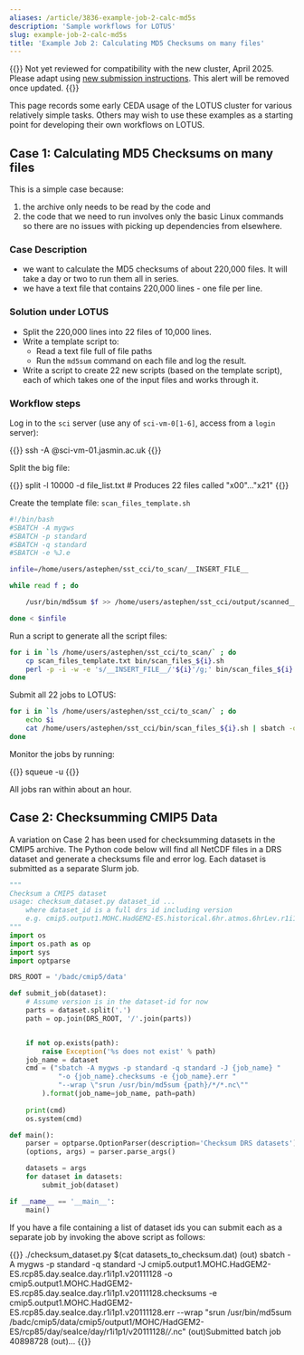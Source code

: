 ```yaml
---
aliases: /article/3836-example-job-2-calc-md5s
description: 'Sample workflows for LOTUS'
slug: example-job-2-calc-md5s
title: 'Example Job 2: Calculating MD5 Checksums on many files'
---
```


{{<alert type="danger">}}
Not yet reviewed for compatibility with the new cluster, April 2025.
Please adapt using [new submission instructions](how-to-submit-a-job-to-slurm). This alert will be removed once updated.
{{</alert>}}

This page records some early CEDA usage of the LOTUS cluster for various
relatively simple tasks. Others may wish to use these examples as a starting
point for developing their own workflows on LOTUS.

## Case 1: Calculating MD5 Checksums on many files

This is a simple case because:

1. the archive only needs to be read by the code and
2. the code that we need to run involves only the basic Linux commands so there are no issues with picking up dependencies from elsewhere.

### Case Description

- we want to calculate the MD5 checksums of about 220,000 files. It will take a day or two to run them all in series.
- we have a text file that contains 220,000 lines - one file per line.

### Solution under LOTUS

- Split the 220,000 lines into 22 files of 10,000 lines.
- Write a template script to:
  - Read a text file full of file paths
  - Run the `md5sum` command on each file and log the result.
- Write a script to create 22 new scripts (based on the template script), each of which takes one of the input files and works through it.

### Workflow steps

Log in to the `sci` server (use any of `sci-vm-0[1-6]`, access from a `login` server):

{{<command user="user" host="login-01">}}
ssh -A <username>@sci-vm-01.jasmin.ac.uk
{{</command>}}

Split the big file:

{{<command user="user" host="sci-vm-01">}}
split -l 10000 -d file_list.txt # Produces 22 files called "x00"..."x21"
{{</command>}}

Create the template file: `scan_files_template.sh`

```bash
#!/bin/bash
#SBATCH -A mygws
#SBATCH -p standard 
#SBATCH -q standard
#SBATCH -e %J.e

infile=/home/users/astephen/sst_cci/to_scan/__INSERT_FILE__  

while read f ; do         

    /usr/bin/md5sum $f >> /home/users/astephen/sst_cci/output/scanned___INSERT_FILE__.log

done < $infile
```

Run a script to generate all the script files:

```bash
for i in `ls /home/users/astephen/sst_cci/to_scan/` ; do
    cp scan_files_template.txt bin/scan_files_${i}.sh 
    perl -p -i -w -e 's/__INSERT_FILE__/'${i}'/g;' bin/scan_files_${i}.sh 
done
```

Submit all 22 jobs to LOTUS:

```bash
for i in `ls /home/users/astephen/sst_cci/to_scan/` ; do      
    echo $i    
    cat /home/users/astephen/sst_cci/bin/scan_files_${i}.sh | sbatch -o /home/users/astephen/sst_cci/output/$i   
done
```

Monitor the jobs by running:

{{<command user="user" host="sci-vm-01">}}
squeue -u <username>
{{</command>}}

All jobs ran within about an hour.

## Case 2: Checksumming CMIP5 Data

A variation on Case 2 has been used for checksumming datasets in the CMIP5
archive. The Python code below will find all NetCDF files in a DRS dataset and
generate a checksums file and error log. Each dataset is submitted as a
separate Slurm job.

```python
""" 
Checksum a CMIP5 dataset
usage: checksum_dataset.py dataset_id ...
    where dataset_id is a full drs id including version 
    e.g. cmip5.output1.MOHC.HadGEM2-ES.historical.6hr.atmos.6hrLev.r1i1p1.v20110921
"""
import os
import os.path as op
import sys
import optparse

DRS_ROOT = '/badc/cmip5/data'

def submit_job(dataset):
    # Assume version is in the dataset-id for now
    parts = dataset.split('.')
    path = op.join(DRS_ROOT, '/'.join(parts))


    if not op.exists(path):
        raise Exception('%s does not exist' % path)
    job_name = dataset
    cmd = ("sbatch -A mygws -p standard -q standard -J {job_name} "
            "-o {job_name}.checksums -e {job_name}.err "
            "--wrap \"srun /usr/bin/md5sum {path}/*/*.nc\""
        ).format(job_name=job_name, path=path)
    
    print(cmd)
    os.system(cmd)

def main():
    parser = optparse.OptionParser(description='Checksum DRS datasets')
    (options, args) = parser.parse_args()

    datasets = args
    for dataset in datasets:
        submit_job(dataset)

if __name__ == '__main__':
    main()
```

If you have a file containing a list of dataset ids you can submit each as a
separate job by invoking the above script as follows:

{{<command user="user" host="sci-vm-01">}}
./checksum_dataset.py $(cat datasets_to_checksum.dat)
(out) sbatch -A mygws -p standard -q standard -J cmip5.output1.MOHC.HadGEM2-ES.rcp85.day.seaIce.day.r1i1p1.v20111128 -o cmip5.output1.MOHC.HadGEM2-ES.rcp85.day.seaIce.day.r1i1p1.v20111128.checksums -e cmip5.output1.MOHC.HadGEM2-ES.rcp85.day.seaIce.day.r1i1p1.v20111128.err --wrap "srun /usr/bin/md5sum /badc/cmip5/data/cmip5/output1/MOHC/HadGEM2-ES/rcp85/day/seaIce/day/r1i1p1/v20111128/*/*.nc"
(out)Submitted batch job 40898728
(out)...
{{</command>}}
